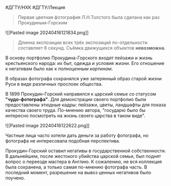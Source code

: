 #ДГТУ/НХК #ДГТУ/Лекция 

> Первая цветная фотография Л.Н.Толстого была сделана как раз Прокудиным-Горским

![[Pasted image 20240416121834.png]]

> Длинна экспозиции всех трёх экспозиций по-отдельности составляет 6 секунд. Съёмка движущихся объектов **невозможна**.

В основу портфолио Прокудина-Горского входят пейзажи и жизнь крестьянского народа: их быт, одежда и условия жизни. Его отношение к негативам было как к *полноценным картинам*.

В образах фотографа сохранялся уже затерянный образ старой жизни Руси в виде различных прослоек общества.

В 1899 Прокудин-Горский направился к царский семье со статусом **"чудо-фотографа"**. Для демонстрации своего портфолио были предоставлены этюдные кадры: пейзажи, цветы, ландшафты для показа качества своего труда. По-мнению автора, "государю было бы интересно посмотреть на жизнь своего царства в таком виде".

![[Pasted image 20240416122622.png]]

Частные лица часто хотели дать деньги за работу фотографа, но фотографа не интересовала подобная перспектива.

Прокудин-Горский оставил негативы в государственной собственности. В дальнейшем, после жестокого убийства царской семьи, был поднят вопрос о переезде мастера в Англию. К сожалению, не вся коллекция была сохранена, а только самая по-мнению фотографа часть. В последний момент, разрешение на вывоз ценных негативов было поучено.